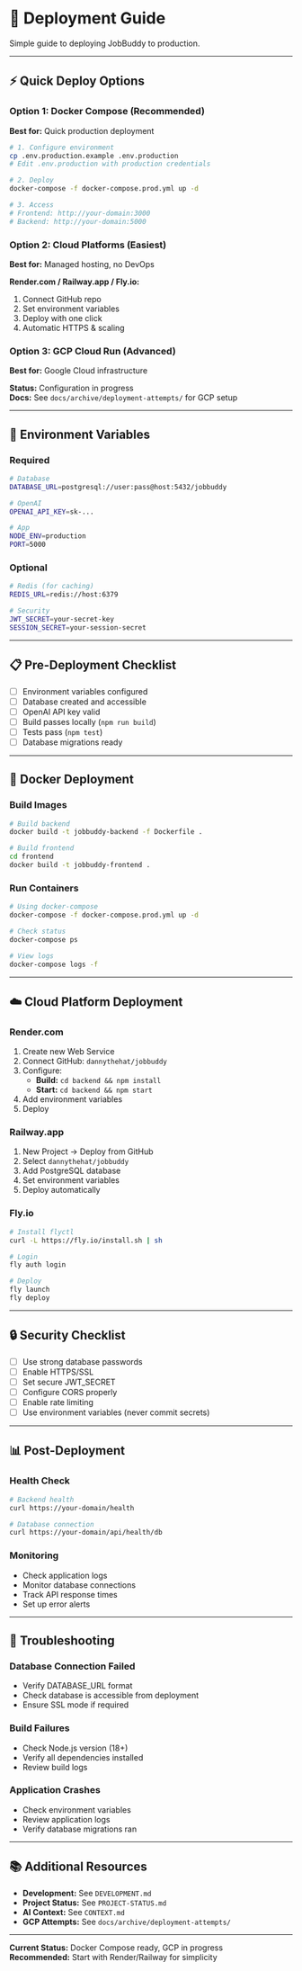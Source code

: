 # 🚀 Deployment Guide

Simple guide to deploying JobBuddy to production.

---

## ⚡ Quick Deploy Options

### Option 1: Docker Compose (Recommended)
**Best for:** Quick production deployment

```bash
# 1. Configure environment
cp .env.production.example .env.production
# Edit .env.production with production credentials

# 2. Deploy
docker-compose -f docker-compose.prod.yml up -d

# 3. Access
# Frontend: http://your-domain:3000
# Backend: http://your-domain:5000
```

### Option 2: Cloud Platforms (Easiest)
**Best for:** Managed hosting, no DevOps

**Render.com / Railway.app / Fly.io:**
1. Connect GitHub repo
2. Set environment variables
3. Deploy with one click
4. Automatic HTTPS & scaling

### Option 3: GCP Cloud Run (Advanced)
**Best for:** Google Cloud infrastructure

**Status:** Configuration in progress  
**Docs:** See `docs/archive/deployment-attempts/` for GCP setup

---

## 🔧 Environment Variables

### Required
```bash
# Database
DATABASE_URL=postgresql://user:pass@host:5432/jobbuddy

# OpenAI
OPENAI_API_KEY=sk-...

# App
NODE_ENV=production
PORT=5000
```

### Optional
```bash
# Redis (for caching)
REDIS_URL=redis://host:6379

# Security
JWT_SECRET=your-secret-key
SESSION_SECRET=your-session-secret
```

---

## 📋 Pre-Deployment Checklist

- [ ] Environment variables configured
- [ ] Database created and accessible
- [ ] OpenAI API key valid
- [ ] Build passes locally (`npm run build`)
- [ ] Tests pass (`npm test`)
- [ ] Database migrations ready

---

## 🐳 Docker Deployment

### Build Images
```bash
# Build backend
docker build -t jobbuddy-backend -f Dockerfile .

# Build frontend
cd frontend
docker build -t jobbuddy-frontend .
```

### Run Containers
```bash
# Using docker-compose
docker-compose -f docker-compose.prod.yml up -d

# Check status
docker-compose ps

# View logs
docker-compose logs -f
```

---

## ☁️ Cloud Platform Deployment

### Render.com
1. Create new Web Service
2. Connect GitHub: `dannythehat/jobbuddy`
3. Configure:
   - **Build:** `cd backend && npm install`
   - **Start:** `cd backend && npm start`
4. Add environment variables
5. Deploy

### Railway.app
1. New Project → Deploy from GitHub
2. Select `dannythehat/jobbuddy`
3. Add PostgreSQL database
4. Set environment variables
5. Deploy automatically

### Fly.io
```bash
# Install flyctl
curl -L https://fly.io/install.sh | sh

# Login
fly auth login

# Deploy
fly launch
fly deploy
```

---

## 🔒 Security Checklist

- [ ] Use strong database passwords
- [ ] Enable HTTPS/SSL
- [ ] Set secure JWT_SECRET
- [ ] Configure CORS properly
- [ ] Enable rate limiting
- [ ] Use environment variables (never commit secrets)

---

## 📊 Post-Deployment

### Health Check
```bash
# Backend health
curl https://your-domain/health

# Database connection
curl https://your-domain/api/health/db
```

### Monitoring
- Check application logs
- Monitor database connections
- Track API response times
- Set up error alerts

---

## 🐛 Troubleshooting

### Database Connection Failed
- Verify DATABASE_URL format
- Check database is accessible from deployment
- Ensure SSL mode if required

### Build Failures
- Check Node.js version (18+)
- Verify all dependencies installed
- Review build logs

### Application Crashes
- Check environment variables
- Review application logs
- Verify database migrations ran

---

## 📚 Additional Resources

- **Development:** See `DEVELOPMENT.md`
- **Project Status:** See `PROJECT-STATUS.md`
- **AI Context:** See `CONTEXT.md`
- **GCP Attempts:** See `docs/archive/deployment-attempts/`

---

**Current Status:** Docker Compose ready, GCP in progress  
**Recommended:** Start with Render/Railway for simplicity
